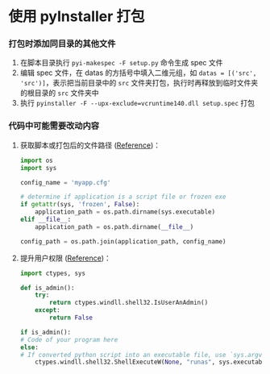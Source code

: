 # 使用 pyInstaller 打包

### 打包时添加同目录的其他文件
1. 在脚本目录执行 `pyi-makespec -F setup.py` 命令生成 spec 文件
2. 编辑 spec 文件，在 datas 的方括号中填入二维元组，如 `datas = [('src', 'src')]`，表示把当前目录中的 `src` 文件夹打包，执行时再释放到临时文件夹的根目录的 `src` 文件夹中
3. 执行 `pyinstaller -F --upx-exclude=vcruntime140.dll setup.spec` 打包


### 代码中可能需要改动内容
1. 获取脚本或打包后的文件路径 ([Reference](https://stackoverflow.com/a/404750))：

    ```Python
    import os
    import sys
    
    config_name = 'myapp.cfg'
    
    # determine if application is a script file or frozen exe
    if getattr(sys, 'frozen', False):
        application_path = os.path.dirname(sys.executable)
    elif __file__:
        application_path = os.path.dirname(__file__)

    config_path = os.path.join(application_path, config_name)
    ```
2. 提升用户权限 ([Reference](https://stackoverflow.com/a/11746382))：

    ```Python
    import ctypes, sys

    def is_admin():
        try:
            return ctypes.windll.shell32.IsUserAnAdmin()
        except:
            return False

    if is_admin():
    # Code of your program here
    else:
    # If converted python script into an executable file, use `sys.argv[1:]` in the following line instead of `sys.argv`
        ctypes.windll.shell32.ShellExecuteW(None, "runas", sys.executable, " ".join(sys.argv), None, 1)
    ```